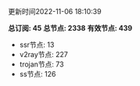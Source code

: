 更新时间2022-11-06 18:10:39

**总订阅: 45**
**总节点: 2338**
**有效节点: 439**
- ssr节点: 13
- v2ray节点: 227
- trojan节点: 73
- ss节点: 126
